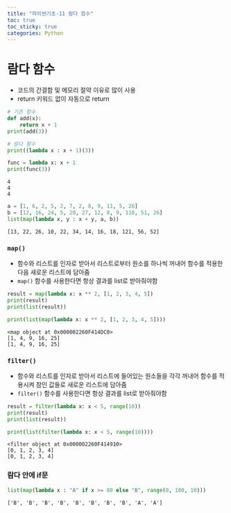 ```yaml
---
title: "파이썬기초-11 람다 함수"
toc: true
toc_sticky: true
categories: Python
---
```


# 람다 함수
* 코드의 간결함 및 메모리 절약 이유로 많이 사용
* return 키워드 없이 자동으로 return


```python
# 기존 함수
def add(x):
    return x + 1
print(add(3))

# 람다 함수
print((lambda x : x + 1)(3))

func = lambda x: x + 1
print(func(3))
```

    4
    4
    4
    


```python
a = [1, 6, 2, 5, 2, 7, 2, 8, 9, 11, 5, 26]
b = [12, 16, 24, 5, 20, 27, 12, 8, 9, 110, 51, 26]
list(map(lambda x, y : x + y, a, b))
```

    [13, 22, 26, 10, 22, 34, 14, 16, 18, 121, 56, 52]



### `map()`
* 함수와 리스트를 인자로 받아서 리스트로부터 원소를 하나씩 꺼내어 함수를 적용한 다음 새로운 리스트에 담아줌
* `map()` 함수를 사용한다면 항상 결과를 list로 받아줘야함


```python
result = map(lambda x: x ** 2, [1, 2, 3, 4, 5])
print(result)
print(list(result))

print(list(map(lambda x: x ** 2, [1, 2, 3, 4, 5])))
```

    <map object at 0x000002260F414DC0>
    [1, 4, 9, 16, 25]
    [1, 4, 9, 16, 25]
    

### `filter()`
* 함수와 리스트를 인자로 받아서 리스트에 들어있는 원소들을 각각 꺼내어 함수를 적용시켜 참인 값들로 새로운 리스트에 담아줌
* `filter()` 함수를 사용한다면 항상 결과를 list로 받아줘야함


```python
result = filter(lambda x: x < 5, range(10))
print(result)
print(list(result))

print(list(filter(lambda x: x < 5, range(10))))
```

    <filter object at 0x000002260F414910>
    [0, 1, 2, 3, 4]
    [0, 1, 2, 3, 4]
    

### 람다 안에 if문


```python
list(map(lambda x : "A" if x >= 80 else "B", range(0, 100, 10)))
```

    ['B', 'B', 'B', 'B', 'B', 'B', 'B', 'B', 'A', 'A']
